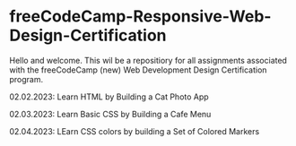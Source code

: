 # freeCodeCamp-Responsive-Web-Design-Certification
<p>Hello and welcome.  This wil be a repositiory for all assignments associated with the freeCodeCamp (new) Web Development Design Certification program.</p>
<p>02.02.2023: Learn HTML by Building a Cat Photo App</p>
<p>02.03.2023: Learn Basic CSS by Building a Cafe Menu</p>
<p>02.04.2023: LEarn CSS colors by building a Set of Colored Markers</p>
